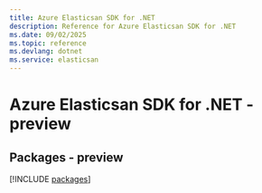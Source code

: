 ```yaml
---
title: Azure Elasticsan SDK for .NET
description: Reference for Azure Elasticsan SDK for .NET
ms.date: 09/02/2025
ms.topic: reference
ms.devlang: dotnet
ms.service: elasticsan
---
```

# Azure Elasticsan SDK for .NET - preview
## Packages - preview
[!INCLUDE [packages](elasticsan-index.md)]